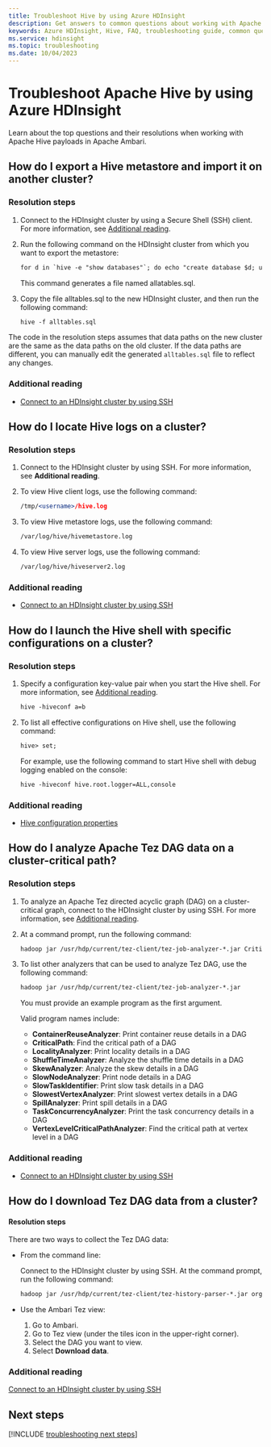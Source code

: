 ```yaml
---
title: Troubleshoot Hive by using Azure HDInsight 
description: Get answers to common questions about working with Apache Hive and Azure HDInsight.
keywords: Azure HDInsight, Hive, FAQ, troubleshooting guide, common questions
ms.service: hdinsight
ms.topic: troubleshooting
ms.date: 10/04/2023
---
```


# Troubleshoot Apache Hive by using Azure HDInsight

Learn about the top questions and their resolutions when working with Apache Hive payloads in Apache Ambari.

## How do I export a Hive metastore and import it on another cluster?

### Resolution steps

1. Connect to the HDInsight cluster by using a Secure Shell (SSH) client. For more information, see [Additional reading](#additional-reading-end).

2. Run the following command on the HDInsight cluster from which you want to export the metastore:

    ```apache
    for d in `hive -e "show databases"`; do echo "create database $d; use $d;" >> alltables.sql ; for t in `hive --database $d -e "show tables"` ; do ddl=`hive --database $d -e "show create table $t"`; echo "$ddl ;" >> alltables.sql ; echo "$ddl" | grep -q "PARTITIONED\s*BY" && echo "MSCK REPAIR TABLE $t ;" >> alltables.sql ; done; done
    ```

   This command generates a file named allatables.sql.

3. Copy the file alltables.sql to the new HDInsight cluster, and then run the following command:

    ```apache
    hive -f alltables.sql
    ```

The code in the resolution steps assumes that data paths on the new cluster are the same as the data paths on the old cluster. If the data paths are different, you can manually edit the generated `alltables.sql` file to reflect any changes.

### Additional reading

- [Connect to an HDInsight cluster by using SSH](hdinsight-hadoop-linux-use-ssh-unix.md)

## How do I locate Hive logs on a cluster?

### Resolution steps

1. Connect to the HDInsight cluster by using SSH. For more information, see **Additional reading**.

2. To view Hive client logs, use the following command:

   ```apache
   /tmp/<username>/hive.log
   ```

3. To view Hive metastore logs, use the following command:

   ```apache
   /var/log/hive/hivemetastore.log
   ```

4. To view Hive server logs, use the following command:

   ```apache
   /var/log/hive/hiveserver2.log
   ```

### Additional reading

- [Connect to an HDInsight cluster by using SSH](hdinsight-hadoop-linux-use-ssh-unix.md)

## How do I launch the Hive shell with specific configurations on a cluster?

### Resolution steps

1. Specify a configuration key-value pair when you start the Hive shell. For more information, see [Additional reading](#additional-reading-end).

   ```apache
   hive -hiveconf a=b
   ```

2. To list all effective configurations on Hive shell, use the following command:

   ```apache
   hive> set;
   ```

   For example, use the following command to start Hive shell with debug logging enabled on the console:

   ```apache
   hive -hiveconf hive.root.logger=ALL,console
   ```

### Additional reading

- [Hive configuration properties](https://cwiki.apache.org/confluence/display/Hive/Configuration+Properties)

## <a name="how-do-i-analyze-tez-dag-data-on-a-cluster-critical-path"></a>How do I analyze Apache Tez DAG data on a cluster-critical path?

### Resolution steps

1. To analyze an Apache Tez directed acyclic graph (DAG) on a cluster-critical graph, connect to the HDInsight cluster by using SSH. For more information, see [Additional reading](#additional-reading-end).

2. At a command prompt, run the following command:

   ```apache
   hadoop jar /usr/hdp/current/tez-client/tez-job-analyzer-*.jar CriticalPath --saveResults --dagId <DagId> --eventFileName <DagData.zip> 
   ```

3. To list other analyzers that can be used to analyze Tez DAG, use the following command:

   ```apache
   hadoop jar /usr/hdp/current/tez-client/tez-job-analyzer-*.jar
   ```

   You must provide an example program as the first argument.

   Valid program names include:
    - **ContainerReuseAnalyzer**: Print container reuse details in a DAG
    - **CriticalPath**: Find the critical path of a DAG
    - **LocalityAnalyzer**: Print locality details in a DAG
    - **ShuffleTimeAnalyzer**: Analyze the shuffle time details in a DAG
    - **SkewAnalyzer**: Analyze the skew details in a DAG
    - **SlowNodeAnalyzer**: Print node details in a DAG
    - **SlowTaskIdentifier**: Print slow task details in a DAG
    - **SlowestVertexAnalyzer**: Print slowest vertex details in a DAG
    - **SpillAnalyzer**: Print spill details in a DAG
    - **TaskConcurrencyAnalyzer**: Print the task concurrency details in a DAG
    - **VertexLevelCriticalPathAnalyzer**: Find the critical path at vertex level in a DAG

### Additional reading

- [Connect to an HDInsight cluster by using SSH](hdinsight-hadoop-linux-use-ssh-unix.md)

## How do I download Tez DAG data from a cluster?

#### Resolution steps

There are two ways to collect the Tez DAG data:

- From the command line:

    Connect to the HDInsight cluster by using SSH. At the command prompt, run the following command:

  ```apache
  hadoop jar /usr/hdp/current/tez-client/tez-history-parser-*.jar org.apache.tez.history.ATSImportTool -downloadDir . -dagId <DagId>
  ```

- Use the Ambari Tez view:

  1. Go to Ambari.
  2. Go to Tez view (under the tiles icon in the upper-right corner).
  3. Select the DAG you want to view.
  4. Select **Download data**.

### <a name="additional-reading-end"></a>Additional reading

[Connect to an HDInsight cluster by using SSH](hdinsight-hadoop-linux-use-ssh-unix.md)

## Next steps

[!INCLUDE [troubleshooting next steps](includes/hdinsight-troubleshooting-next-steps.md)]
